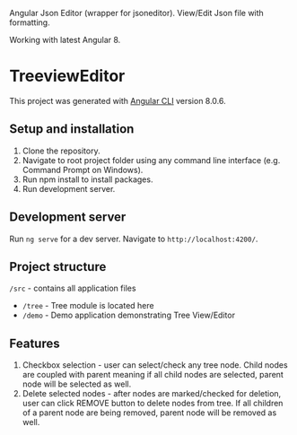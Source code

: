 Angular Json Editor (wrapper for jsoneditor). View/Edit Json file with formatting.

Working with latest Angular 8.

# TreeviewEditor

This project was generated with [Angular CLI](https://github.com/angular/angular-cli) version 8.0.6.

## Setup and installation

1. Clone the repository.
2. Navigate to root project folder using any command line interface (e.g. Command Prompt on Windows).
3. Run npm install to install packages.
3. Run development server.

## Development server

Run `ng serve` for a dev server. Navigate to `http://localhost:4200/`.

## Project structure
`/src` - contains all application files
  - `/tree` - Tree module is located here
  - `/demo` - Demo application demonstrating Tree View/Editor

## Features
1. Checkbox selection - user can select/check any tree node. Child nodes are coupled with parent meaning if all child nodes are selected,   parent node will be selected as well. 
2. Delete selected nodes - after nodes are marked/checked for deletion, user can click REMOVE button to delete nodes from tree.
  If all children of a parent node are being removed, parent node will be removed as well.
 
